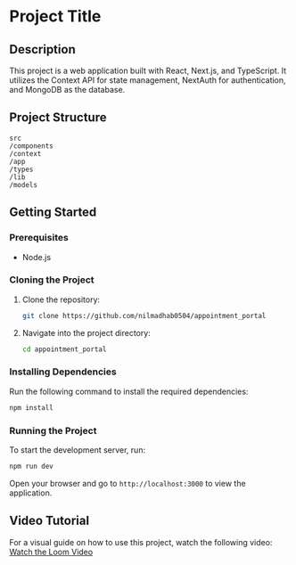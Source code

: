 # Project Title

## Description
This project is a web application built with React, Next.js, and TypeScript. It utilizes the Context API for state management, NextAuth for authentication, and MongoDB as the database.

## Project Structure

```
src
/components
/context
/app 
/types
/lib
/models
```

## Getting Started

### Prerequisites
- Node.js 

### Cloning the Project
1. Clone the repository:
   ```bash
   git clone https://github.com/nilmadhab0504/appointment_portal
   ```
2. Navigate into the project directory:
   ```bash
   cd appointment_portal
   ```

### Installing Dependencies
Run the following command to install the required dependencies:
```bash
npm install
```

### Running the Project
To start the development server, run:
```bash
npm run dev
```
Open your browser and go to `http://localhost:3000` to view the application.


## Video Tutorial
For a visual guide on how to use this project, watch the following video:
[Watch the Loom Video](https://www.loom.com/share/59619c5e623f49e382b60fa5fb472433?sid=d9f470e5-76e8-4679-9eee-d0e28e03689e)

